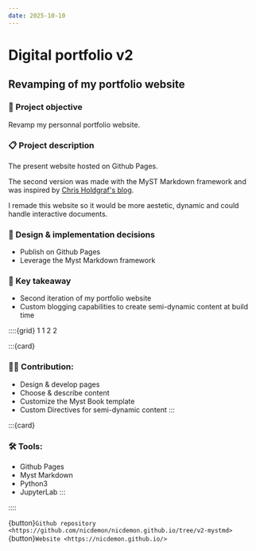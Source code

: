 ```yaml
---
date: 2025-10-10
---
```


# Digital portfolio v2

## Revamping of my portfolio website

### 🎯 Project objective
Revamp my personnal portfolio website.

### 📋 Project description
The present website hosted on Github Pages.

The second version was made with the MyST Markdown framework and was inspired by [Chris Holdgraf's blog](https://chrisholdgraf.com/).

I remade this website so it would be more aestetic, dynamic and could handle interactive documents.

### 🎨 Design & implementation decisions
* Publish on Github Pages
* Leverage the Myst Markdown framework

### 🧾 Key takeaway
* Second iteration of my portfolio website
* Custom blogging capabilities to create semi-dynamic content at build time

::::{grid} 1 1 2 2

:::{card}

### 👨‍💻 Contribution:
* Design & develop pages
* Choose & describe content
* Customize the Myst Book template
* Custom Directives for semi-dynamic content
:::

:::{card}

### 🛠 Tools:
* Github Pages
* Myst Markdown
* Python3
* JupyterLab
:::

::::

{button}`Github repository <https://github.com/nicdemon/nicdemon.github.io/tree/v2-mystmd>`
{button}`Website <https://nicdemon.github.io/>`